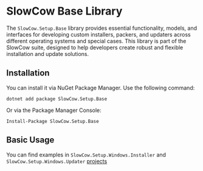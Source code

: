 # SlowCow Base Library

The `SlowCow.Setup.Base` library provides essential functionality, models, and interfaces for developing custom installers, packers, and updaters across different operating systems and special cases. This library is part of the SlowCow suite, designed to help developers create robust and flexible installation and update solutions.

## Installation

You can install it via NuGet Package Manager. Use the following command:

```shell
dotnet add package SlowCow.Setup.Base
```

Or via the Package Manager Console:

```shell
Install-Package SlowCow.Setup.Base
```

## Basic Usage

You can find examples in `SlowCow.Setup.Windows.Installer` and `SlowCow.Setup.Windows.Updater` [projects](https://github.com/NickRimmer/SlowCow/tree/main/src/Setup)
